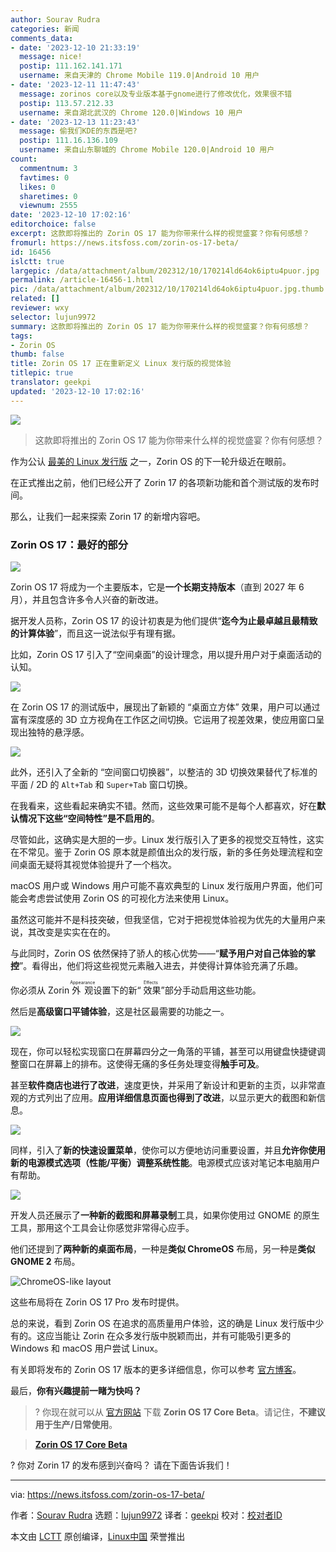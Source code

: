 ```yaml
---
author: Sourav Rudra
categories: 新闻
comments_data:
- date: '2023-12-10 21:33:19'
  message: nice!
  postip: 111.162.141.171
  username: 来自天津的 Chrome Mobile 119.0|Android 10 用户
- date: '2023-12-11 11:47:43'
  message: zorinos core以及专业版本基于gnome进行了修改优化，效果很不错
  postip: 113.57.212.33
  username: 来自湖北武汉的 Chrome 120.0|Windows 10 用户
- date: '2023-12-13 11:23:43'
  message: 偷我们KDE的东西是吧?
  postip: 111.16.136.109
  username: 来自山东聊城的 Chrome Mobile 120.0|Android 10 用户
count:
  commentnum: 3
  favtimes: 0
  likes: 0
  sharetimes: 0
  viewnum: 2555
date: '2023-12-10 17:02:16'
editorchoice: false
excerpt: 这款即将推出的 Zorin OS 17 能为你带来什么样的视觉盛宴？你有何感想？
fromurl: https://news.itsfoss.com/zorin-os-17-beta/
id: 16456
islctt: true
largepic: /data/attachment/album/202312/10/170214ld64ok6iptu4puor.jpg
permalink: /article-16456-1.html
pic: /data/attachment/album/202312/10/170214ld64ok6iptu4puor.jpg.thumb.jpg
related: []
reviewer: wxy
selector: lujun9972
summary: 这款即将推出的 Zorin OS 17 能为你带来什么样的视觉盛宴？你有何感想？
tags:
- Zorin OS
thumb: false
title: Zorin OS 17 正在重新定义 Linux 发行版的视觉体验
titlepic: true
translator: geekpi
updated: '2023-12-10 17:02:16'
---
```


![](/data/attachment/album/202312/10/170214ld64ok6iptu4puor.jpg)



> 
> 这款即将推出的 Zorin OS 17 能为你带来什么样的视觉盛宴？你有何感想？
> 
> 
> 


作为公认 [最美的 Linux 发行版](https://itsfoss.com/beautiful-linux-distributions/) 之一，Zorin OS 的下一轮升级近在眼前。


在正式推出之前，他们已经公开了 Zorin 17 的各项新功能和首个测试版的发布时间。


那么，让我们一起来探索 Zorin 17 的新增内容吧。


### Zorin OS 17：最好的部分


![](/data/attachment/album/202312/10/170216z0j9jgdiag9112ga.jpg)


Zorin OS 17 将成为一个主要版本，它是**一个长期支持版本**（直到 2027 年 6 月），并且包含许多令人兴奋的新改进。


据开发人员称，Zorin OS 17 的设计初衷是为他们提供“**迄今为止最卓越且最精致的计算体验**”，而且这一说法似乎有理有据。


比如，Zorin OS 17 引入了“空间桌面”的设计理念，用以提升用户对于桌面活动的认知。


![](/data/attachment/album/202312/10/170216pf6a77wnagwwcjhw.gif)


在 Zorin OS 17 的测试版中，展现出了新颖的 “桌面立方体” 效果，用户可以通过富有深度感的 3D 立方视角在工作区之间切换。它运用了视差效果，使应用窗口呈现出独特的悬浮感。


![](/data/attachment/album/202312/10/170216fay1pz2pkpz24z2z.jpg)


此外，还引入了全新的 “空间窗口切换器”，以整洁的 3D 切换效果替代了标准的平面 / 2D 的 `Alt+Tab` 和 `Super+Tab` 窗口切换。


在我看来，这些看起来确实不错。然而，这些效果可能不是每个人都喜欢，好在**默认情况下这些“空间特性”是不启用的**。


尽管如此，这确实是大胆的一步。Linux 发行版引入了更多的视觉交互特性，这实在不常见。鉴于 Zorin OS 原本就是颜值出众的发行版，新的多任务处理流程和空间桌面无疑将其视觉体验提升了一个档次。


macOS 用户或 Windows 用户可能不喜欢典型的 Linux 发行版用户界面，他们可能会考虑尝试使用 Zorin OS 的可视化方法来使用 Linux。


虽然这可能并不是科技突破，但我坚信，它对于把视觉体验视为优先的大量用户来说，其改变是实实在在的。


与此同时，Zorin OS 依然保持了骄人的核心优势——“**赋予用户对自己体验的掌控**”。看得出，他们将这些视觉元素融入进去，并使得计算体验充满了乐趣。


你必须从 Zorin <ruby> 外观 <rt>  Appearance </rt></ruby> 设置下的新“<ruby> 效果 <rt>  Effects </rt></ruby>”部分手动启用这些功能。


然后是**高级窗口平铺体验**，这是社区最需要的功能之一。


![](/data/attachment/album/202312/10/170217if1fozffpokc1u02.jpg)


现在，你可以轻松实现窗口在屏幕四分之一角落的平铺，甚至可以用键盘快捷键调整窗口在屏幕上的排布。这使得无痛的多任务处理变得**触手可及**。


甚至**软件商店也进行了改进**，速度更快，并采用了新设计和更新的主页，以非常直观的方式列出了应用。**应用详细信息页面也得到了改进**，以显示更大的截图和新信息。


![](/data/attachment/album/202312/10/170217l32masn9anyz08mn.jpg)


同样，引入了**新的快速设置菜单**，使你可以方便地访问重要设置，并且**允许你使用新的电源模式选项（性能/平衡）调整系统性能**。电源模式应该对笔记本电脑用户有帮助。


![](/data/attachment/album/202312/10/170217zy5vmmrs78p9z1y8.jpg)


开发人员还展示了**一种新的截图和屏幕录制**工具，如果你使用过 GNOME 的原生工具，那用这个工具会让你感觉非常得心应手。


他们还提到了**两种新的桌面布局**，一种是**类似 ChromeOS** 布局，另一种是**类似 GNOME 2** 布局。


![ChromeOS-like layout](/data/attachment/album/202312/10/170217d9itaju2xaoeebzv.jpg)


这些布局将在 Zorin OS 17 Pro 发布时提供。


总的来说，看到 Zorin OS 在追求的高质量用户体验，这的确是 Linux 发行版中少有的。这应当能让 Zorin 在众多发行版中脱颖而出，并有可能吸引更多的 Windows 和 macOS 用户尝试 Linux。


有关即将发布的 Zorin OS 17 版本的更多详细信息，你可以参考 [官方博客](https://blog.zorin.com/2023/12/04/a-sneak-peek-at-zorin-os-17/)。


最后，**你有兴趣提前一睹为快吗？**



> 
> ? 你现在就可以从 [官方网站](https://zorin.com/os/download/17/core/beta/) 下载 **Zorin OS 17 Core Beta**。请记住，**不建议用于生产/日常使用**。
> 
> 
> 



> 
> **[Zorin OS 17 Core Beta](https://zorin.com/os/download/17/core/beta/)**
> 
> 
> 


? 你对 Zorin 17 的发布感到兴奋吗？ 请在下面告诉我们！




---


via: <https://news.itsfoss.com/zorin-os-17-beta/>


作者：[Sourav Rudra](https://news.itsfoss.com/author/sourav/) 选题：[lujun9972](https://github.com/lujun9972) 译者：[geekpi](https://github.com/geekpi) 校对：[校对者ID](https://github.com/%E6%A0%A1%E5%AF%B9%E8%80%85ID)


本文由 [LCTT](https://github.com/LCTT/TranslateProject) 原创编译，[Linux中国](https://linux.cn/) 荣誉推出